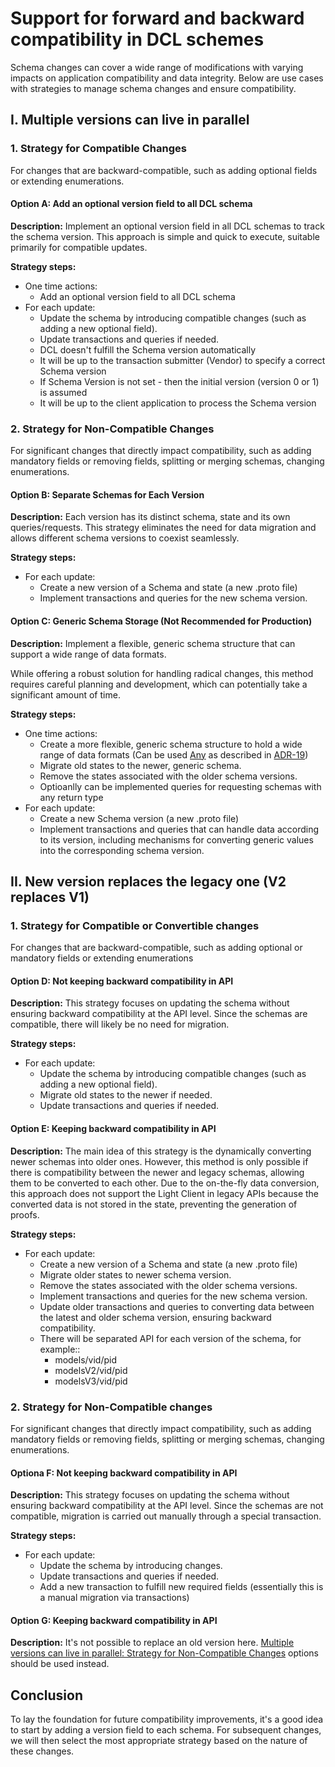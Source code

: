 # Support for forward and backward compatibility in DCL schemes

Schema changes can cover a wide range of modifications with varying impacts on application compatibility and data integrity. Below are use cases with strategies to manage schema changes and ensure compatibility.

## I. Multiple versions can live in parallel

### 1. Strategy for Compatible Changes

For changes that are backward-compatible, such as adding optional fields or extending enumerations.

#### Option A: Add an optional version field to all DCL schema

**Description:**
Implement an optional version field in all DCL schemas to track the schema version. This approach is simple and quick to execute, suitable primarily for compatible updates.

**Strategy steps:**

- One time actions:
  - Add an optional version field to all DCL schema
- For each update:
  - Update the schema by introducing compatible changes (such as adding a new optional field).
  - Update transactions and queries if needed.
  - DCL doesn't fulfill the Schema version automatically
  - It will be up to the transaction submitter (Vendor) to specify a correct Schema version
  - If Schema Version is not set - then the initial version (version 0 or 1) is assumed
  - It will be up to the client application to process the Schema version

### 2. Strategy for Non-Compatible Changes

For significant changes that directly impact compatibility, such as adding mandatory fields or removing fields, splitting or merging schemas, changing enumerations.

#### Option B: Separate Schemas for Each Version

**Description:**
Each version has its distinct schema, state and its own queries/requests. This strategy eliminates the need for data migration and allows different schema versions to coexist seamlessly.

**Strategy steps:**

- For each update:
  - Create a new version of a Schema and state (a new .proto file)
  - Implement transactions and queries for the new schema version.

#### Option C: Generic Schema Storage (Not Recommended for Production)

**Description:**
Implement a flexible, generic schema structure that can support a wide range of data formats.

While offering a robust solution for handling radical changes, this method requires careful planning and development, which can potentially take a significant amount of time.

**Strategy steps:**

- One time actions:
  - Create a more flexible, generic schema structure to hold a wide range of data formats (Can be used [Any](https://github.com/protocolbuffers/protobuf/blob/main/src/google/protobuf/any.proto) as described in [ADR-19](https://docs.cosmos.network/v0.47/build/architecture/adr-019-protobuf-state-encoding#usage-of-any-to-encode-interfaces))
  - Migrate old states to the newer, generic schema.
  - Remove the states associated with the older schema versions.
  - Optioanlly can be implemented queries for requesting schemas with any return type
- For each update:
  - Create a new Schema version (a new .proto file)
  - Implement transactions and queries that can handle data according to its version, including mechanisms for converting generic values into the corresponding schema version.

## II. New version replaces the legacy one (V2 replaces V1)

### 1. Strategy for Compatible or Convertible changes

For changes that are backward-compatible, such as adding optional or mandatory fields or extending enumerations

#### Option D: Not keeping backward compatibility in API

**Description:**
This strategy focuses on updating the schema without ensuring backward compatibility at the API level. Since the schemas are compatible, there will likely be no need for migration.

**Strategy steps:**

- For each update:
  - Update the schema by introducing compatible changes (such as adding a new optional field).
  - Migrate old states to the newer if needed.
  - Update transactions and queries if needed.

#### Option E: Keeping backward compatibility in API

**Description:**
The main idea of this strategy is the dynamically converting newer schemas into older ones. However, this method is only possible if there is compatibility between the newer and legacy schemas, allowing them to be converted to each other. Due to the on-the-fly data conversion, this approach does not support the Light Client in legacy APIs because the converted data is not stored in the state, preventing the generation of proofs.

**Strategy steps:**

- For each update:
  - Create a new version of a Schema and state (a new .proto file)
  - Migrate older states to newer schema version.
  - Remove the states associated with the older schema versions.
  - Implement transactions and queries for the new schema version.
  - Update older transactions and queries to converting data between the latest and older schema version,  ensuring backward compatibility.
  - There will be separated API for each version of the schema, for example::
    - models/vid/pid
    - modelsV2/vid/pid
    - modelsV3/vid/pid

### 2. Strategy for Non-Compatible changes

For significant changes that directly impact compatibility, such as adding mandatory fields or removing fields, splitting or merging schemas, changing enumerations.

#### Optiona F: Not keeping backward compatibility in API

**Description:**
This strategy focuses on updating the schema without ensuring backward compatibility at the API level. Since the schemas are not compatible, migration is carried out manually through a special transaction.

**Strategy steps:**

- For each update:
  - Update the schema by introducing changes.
  - Update transactions and queries if needed.
  - Add a new transaction to fulfill new required fields (essentially this is a manual migration via transactions)

#### Option G: Keeping backward compatibility in API

**Description:**
It's not possible to replace an old version here. [Multiple versions can live in parallel: Strategy for Non-Compatible Changes](#2-strategy-for-non-compatible-changes) options should be used instead.

## Conclusion

To lay the foundation for future compatibility improvements, it's a good idea to start by adding a version field to each schema. For subsequent changes, we will then select the most appropriate strategy based on the nature of these changes.
